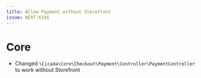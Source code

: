 ```yaml
---
title: Allow Payment without Storefront
issue: NEXT-6356
---
```

# Core
* Changed `\Cicada\Core\Checkout\Payment\Controller\PaymentController` to work without Storefront
